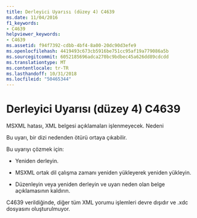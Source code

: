 ```yaml
---
title: Derleyici Uyarısı (düzey 4) C4639
ms.date: 11/04/2016
f1_keywords:
- C4639
helpviewer_keywords:
- C4639
ms.assetid: f94f7392-cdbb-4bf4-8a00-20dc90d3efe9
ms.openlocfilehash: 4419493c673cb5916be751cc95af19a779086a5b
ms.sourcegitcommit: 6052185696adca270bc9bdbec45a626dd89cdcdd
ms.translationtype: MT
ms.contentlocale: tr-TR
ms.lasthandoff: 10/31/2018
ms.locfileid: "50465344"
---
```

# <a name="compiler-warning-level-4-c4639"></a>Derleyici Uyarısı (düzey 4) C4639

MSXML hatası, XML belgesi açıklamaları işlenmeyecek. Nedeni

Bu uyarı, bir dizi nedenden ötürü ortaya çıkabilir.

Bu uyarıyı çözmek için:

- Yeniden derleyin.

- MSXML ortak dil çalışma zamanı yeniden yükleyerek yeniden yükleyin.

- Düzenleyin veya yeniden derleyin ve uyarı neden olan belge açıklamasının kaldırın.

C4639 verildiğinde, diğer tüm XML yorumu işlemleri devre dışıdır ve .xdc dosyasını oluşturulmuyor.